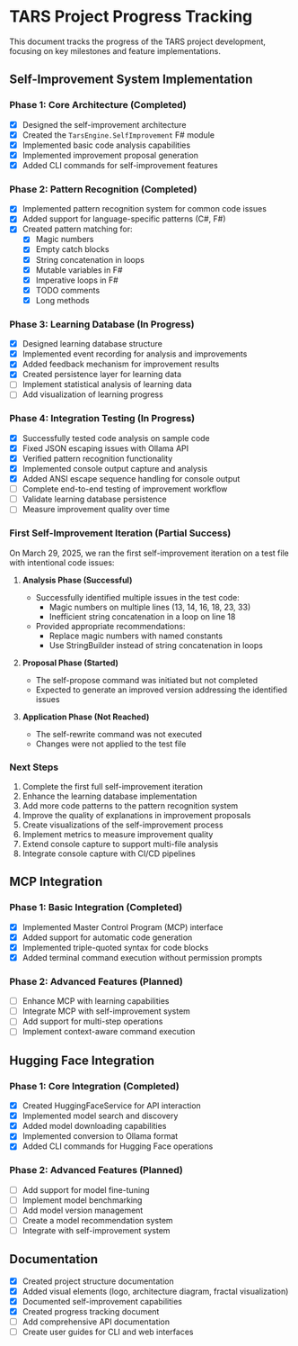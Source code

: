 # TARS Project Progress Tracking

This document tracks the progress of the TARS project development, focusing on key milestones and feature implementations.

## Self-Improvement System Implementation

### Phase 1: Core Architecture (Completed)

- [x] Designed the self-improvement architecture
- [x] Created the `TarsEngine.SelfImprovement` F# module
- [x] Implemented basic code analysis capabilities
- [x] Implemented improvement proposal generation
- [x] Added CLI commands for self-improvement features

### Phase 2: Pattern Recognition (Completed)

- [x] Implemented pattern recognition system for common code issues
- [x] Added support for language-specific patterns (C#, F#)
- [x] Created pattern matching for:
  - [x] Magic numbers
  - [x] Empty catch blocks
  - [x] String concatenation in loops
  - [x] Mutable variables in F#
  - [x] Imperative loops in F#
  - [x] TODO comments
  - [x] Long methods

### Phase 3: Learning Database (In Progress)

- [x] Designed learning database structure
- [x] Implemented event recording for analysis and improvements
- [x] Added feedback mechanism for improvement results
- [x] Created persistence layer for learning data
- [ ] Implement statistical analysis of learning data
- [ ] Add visualization of learning progress

### Phase 4: Integration Testing (In Progress)

- [x] Successfully tested code analysis on sample code
- [x] Fixed JSON escaping issues with Ollama API
- [x] Verified pattern recognition functionality
- [x] Implemented console output capture and analysis
- [x] Added ANSI escape sequence handling for console output
- [ ] Complete end-to-end testing of improvement workflow
- [ ] Validate learning database persistence
- [ ] Measure improvement quality over time

### First Self-Improvement Iteration (Partial Success)

On March 29, 2025, we ran the first self-improvement iteration on a test file with intentional code issues:

1. **Analysis Phase (Successful)**
   - Successfully identified multiple issues in the test code:
     - Magic numbers on multiple lines (13, 14, 16, 18, 23, 33)
     - Inefficient string concatenation in a loop on line 18
   - Provided appropriate recommendations:
     - Replace magic numbers with named constants
     - Use StringBuilder instead of string concatenation in loops

2. **Proposal Phase (Started)**
   - The self-propose command was initiated but not completed
   - Expected to generate an improved version addressing the identified issues

3. **Application Phase (Not Reached)**
   - The self-rewrite command was not executed
   - Changes were not applied to the test file

### Next Steps

1. Complete the first full self-improvement iteration
2. Enhance the learning database implementation
3. Add more code patterns to the pattern recognition system
4. Improve the quality of explanations in improvement proposals
5. Create visualizations of the self-improvement process
6. Implement metrics to measure improvement quality
7. Extend console capture to support multi-file analysis
8. Integrate console capture with CI/CD pipelines

## MCP Integration

### Phase 1: Basic Integration (Completed)

- [x] Implemented Master Control Program (MCP) interface
- [x] Added support for automatic code generation
- [x] Implemented triple-quoted syntax for code blocks
- [x] Added terminal command execution without permission prompts

### Phase 2: Advanced Features (Planned)

- [ ] Enhance MCP with learning capabilities
- [ ] Integrate MCP with self-improvement system
- [ ] Add support for multi-step operations
- [ ] Implement context-aware command execution

## Hugging Face Integration

### Phase 1: Core Integration (Completed)

- [x] Created HuggingFaceService for API interaction
- [x] Implemented model search and discovery
- [x] Added model downloading capabilities
- [x] Implemented conversion to Ollama format
- [x] Added CLI commands for Hugging Face operations

### Phase 2: Advanced Features (Planned)

- [ ] Add support for model fine-tuning
- [ ] Implement model benchmarking
- [ ] Add model version management
- [ ] Create a model recommendation system
- [ ] Integrate with self-improvement system

## Documentation

- [x] Created project structure documentation
- [x] Added visual elements (logo, architecture diagram, fractal visualization)
- [x] Documented self-improvement capabilities
- [x] Created progress tracking document
- [ ] Add comprehensive API documentation
- [ ] Create user guides for CLI and web interfaces
